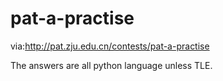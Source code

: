 pat-a-practise
===
via:http://pat.zju.edu.cn/contests/pat-a-practise

The answers are all python language unless TLE. 